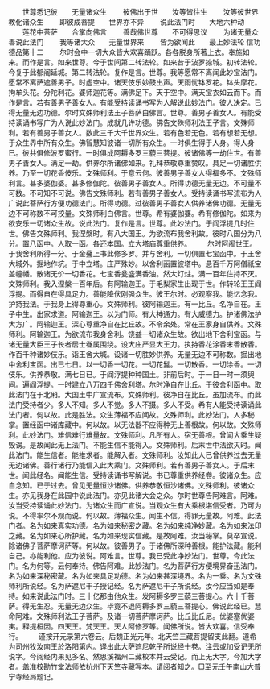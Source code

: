 <!-- { "loadSidebar": true } -->
　　世尊悉记彼　　无量诸众生
　　彼佛出于世　　汝等皆往生
　　汝等彼世界　　教化诸众生
　　即彼成菩提　　世界亦不异
　　说此法门时　　大地六种动
　　莲花中菩萨　　合掌向佛言
　　善哉佛世尊　　不可得思议
　　为诸无量众　　善说此法门
　　我等诸大众　　无量世界来
　　皆为欲闻此　　最上妙法轮
信功德品第十二
　　尔时会中一切大众皆大欢喜踊跃。各各脱身所著上衣。奉施如来。而作是言。如来世尊。今于世间第二转法轮。如来昔于波罗捺城。初转法轮。今复于此郁阇延城。第二转法轮。复作是言。世尊。我等愿常不离闻此妙宝法门。愿常不离萨遮善男子。时虚空中。诸天伎乐妙鼓出声。天雨忧钵罗花。钵头摩花。拘牟头花。分陀利花。婆师迦花等。满佛足下。天于空中。满天宝衣如云而下。而作是言。若有善男子善女人。有能受持读诵书写为人解说此妙法门。彼人决定。已得无量无边功德。尔时文殊师利法王子菩萨白佛言。世尊。善男子善女人。有能受持读诵书写广为人说此妙法门。成就几许功德。佛告文殊师利法王子言。文殊师利。若有善男子善女人。数此三千大千世界众生。若有色若无色。若有想若无想。于众生界中所有众生。佛智慧知彼诸一切所有众生。一时俱生得于人身。得人身已。彼共俱修波罗蜜行。一时俱成阿耨多罗三藐三菩提。彼诸佛等一劫住世。有善男子善女人。满足一劫。供养尔所诸佛如来。礼拜恭敬尊重赞叹。具足一切诸胜供养。乃至一切花香伎乐。文殊师利。于意云何。彼善男子善女人得福多不。文殊师利言。甚多婆伽婆。甚多修伽陀。彼善男子善女人。所得功德无量无边。不可量不可数。不可知不可说。佛告文殊师利。若有善男子善女人。受持读诵书写流布为人广说此菩萨行方便功德法门。所得功德。过彼善男子善女人供养诸佛功德。无量无边不可称数不可挍量。文殊师利白佛言。世尊。希有婆伽婆。希有修伽陀。如来为欲安乐一切诸众生故。说此法门。复作是言。世尊。此妙法门。于阎浮提几时住世。佛告文殊师利。我涅槃时。有八大国王。为欲流布我舍利故。彼时八国分为八分。置八函中。人取一函。各还本国。立大塔庙尊重供养。
　　尔时阿阇世王。于我舍利所得一分。于金叠上书此修多罗。并与舍利。一切俱置七宝函中。于王舍大城外。掘地作坑。于中立塔。庄严殊妙。以舍利函置彼塔中。悬百千万阿僧祇宝盖幢幡。散诸无价一切香花。七宝香瓮盛满香油。然大灯炷。满一百年住持不灭。文殊师利。我入涅槃一百年后。有阿输迦王。于毛梨家生出现于世。作转轮王王阎浮提。而得自在得具足力。善能降伏刚强众生。彼王尔时。必观察我。能忆念我。护持我法。于我身上得尊重心。文殊师利。彼阿输迦王。有一比丘。名净自在。王子中生。出家求道。阿输迦王。以为门师。有大神通力。有大威德力。护诸佛法护大方广。阿输迦王。深心尊重净自在比丘故。不令余处。常在王家身自供养。文殊师利。阿输迦王。为欲流布我身舍利。饶益一切诸众生故。欲出地下舍利宝函。与诸无量大臣王子长者居士眷属围绕。设大庄严显大王力。执持香花涂香末香散香。作百千种诸妙伎乐。诣王舍大城。设诸一切胜妙供养。无量无边不可称数。掘出地中舍利宝函。出已七日。以一切香一切花。一切花鬘。一切散香。一切涂香。一切伎乐。供养恭敬。满七日已。于阎浮提种种国土。非前后时。于一日一时一须臾间。遍阎浮提。一时建立八万四千佛舍利塔。尔时净自在比丘。于彼舍利函中。取此法门在于北厢。大国土中广宣流布。文殊师利。彼净自在比丘。虽加流布。而此法门受持者少。多人不知。多人不觉。多人不摄。多人不受。希有人能受持读诵此法门者。何以故。此是胜法。众生薄福不应闻故。文殊师利。此妙法门。人多秘掌。置经函中诸库藏中。何以故。以无法器不应得种无上善根故。何以故。文殊师利。此妙法门。难信难行难量故。文殊师利。凡所有人。宿无善根。曾闻大乘生疑毁谤。是故闻此无上法门。不能生信不能得入。文殊师利。后末世中法欲灭时。闻此法门。能生信者。能推求者。能解入者。文殊师利。汝知此人已曾供养过去无量无边诸佛。善行诸行乃能信入此大乘门。文殊师利。若有善男子善女人。于后末世。闻此经名。闻能生信。受持读诵书写解说。书已尊重供养经卷。彼诸众生。应自念知。已于过去。曾见无量恒沙诸佛。供养恭敬恒沙诸佛。文殊师利。彼诸众生。亦见我身在此园中说此法门。亦见此诸大会之众。尔时世尊告阿难言。阿难。汝当受持读诵此妙法门。为诸众生而广宣说。当观众生有大乘根堪信受者。乃可为说。不得率尔不观而说。何以故。薄福众生。闻生不信。得罪无量故。阿难。此法门者。名为如来真实功德。名为如来秘密之藏。名为如来纯净妙藏。名为如来法印之藏。名为如来心所护藏。名为如来现实信藏。是故阿难。汝当秘掌。莫卒宣说。除诸佛子菩萨摩诃萨等。何以故。彼善男子。于诸佛所深种善根。能护法藏。能利自己。亦能利他。应为彼说。阿难言。世尊。我已受此净妙法门。世尊。今此法门。名为何等。云何奉持。佛告阿难。此妙法门。名为菩萨行方便境界奋迅法门。名为如来深秘密藏。名为如来具足功德。名为如来甚深境界。名为一乘。名为文殊师利所说经。名为萨遮尼干子授记经。名为萨遮尼干子所说经。汝今应当如是奉持。如来说此法门时。三十亿那由他众生。发阿耨多罗三藐三菩提心。六十千菩萨。得无生忍。无量无边众生。毕竟不退阿耨多罗三藐三菩提心。佛说此经已。慧命阿难。文殊师利法王子菩萨。及诸一切菩萨摩诃萨。比丘比丘尼。优婆塞优婆夷。释提桓因。四天王。梵天王。天人阿修罗等。闻佛所说。皆大欢喜。信受奉行。
　　谨按开元录第六卷云。后魏正光元年。北天竺三藏菩提留支此翻。道希为司州牧汝南王於洛阳第内。译出此大萨遮尼乾子所说经十卷。注云或加受记无所说字。今阅经内果见多名。然思溪福州二藏校本并云受记。而上无大字。今加大字者。盖准校勘竹堂法师依杭州下天竺寺藏写本。请阅者知之。□至元壬午南山大普宁寺经局题记。


